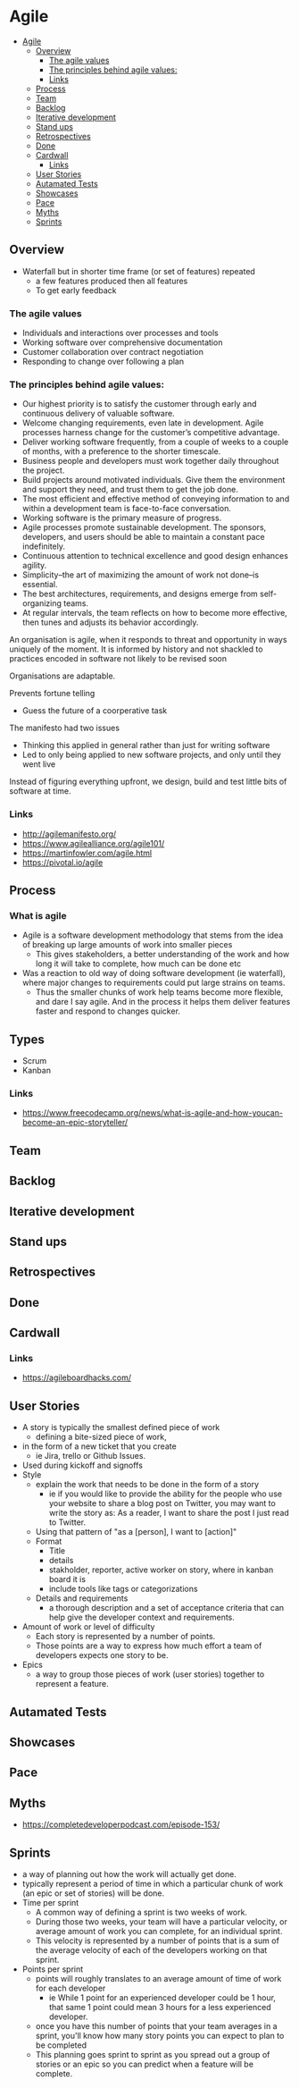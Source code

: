 # Agile

- [Agile](#agile)
	- [Overview](#overview)
		- [The agile values](#the-agile-values)
		- [The principles behind agile values:](#the-principles-behind-agile-values)
		- [Links](#links)
	- [Process](#process)
	- [Team](#team)
	- [Backlog](#backlog)
	- [Iterative development](#iterative-development)
	- [Stand ups](#stand-ups)
	- [Retrospectives](#retrospectives)
	- [Done](#done)
	- [Cardwall](#cardwall)
		- [Links](#links)
	- [User Stories](#user-stories)
	- [Autamated Tests](#autamated-tests)
	- [Showcases](#showcases)
	- [Pace](#pace)
	- [Myths](#myths)
	- [Sprints](#sprints)

## Overview

- Waterfall but in shorter time frame (or set of features) repeated
	- a few features produced then all features
	- To get early feedback

### The agile values

- Individuals and interactions over processes and tools
- Working software over comprehensive documentation
- Customer collaboration over contract negotiation
- Responding to change over following a plan

### The principles behind agile values:

- Our highest priority is to satisfy the customer through early and continuous delivery of valuable software.
- Welcome changing requirements, even late in development. Agile processes harness change for the customer’s competitive advantage.
- Deliver working software frequently, from a couple of weeks to a couple of months, with a preference to the shorter timescale.
- Business people and developers must work together daily throughout the project.
- Build projects around motivated individuals. Give them the environment and support they need, and trust them to get the job done.
- The most efficient and effective method of conveying information to and within a development team is face-to-face conversation.
- Working software is the primary measure of progress.
- Agile processes promote sustainable development. The sponsors, developers, and users should be able to maintain a constant pace indefinitely.
- Continuous attention to technical excellence and good design enhances agility.
- Simplicity–the art of maximizing the amount of work not done–is essential.
- The best architectures, requirements, and designs emerge from self-organizing teams.
- At regular intervals, the team reflects on how to become more effective, then tunes and adjusts its behavior accordingly.

An organisation is agile, when it responds to threat and opportunity in ways uniquely of the moment. It is informed by history and not shackled to practices encoded in software not likely to be revised soon

Organisations are adaptable.

Prevents fortune telling
- Guess the future of a coorperative task

The manifesto had two issues
- Thinking this applied in general rather than just for writing software
- Led to only being applied to new software projects, and only until they went live

Instead of figuring everything upfront, we design, build and test little bits of software at time.

### Links

- http://agilemanifesto.org/
- https://www.agilealliance.org/agile101/
- https://martinfowler.com/agile.html
- https://pivotal.io/agile

## Process

### What is agile

- Agile is a software development methodology that stems from the idea of breaking up large amounts of work into smaller pieces
	- This gives stakeholders, a better understanding of the work and how long it will take to complete, how much can be done etc
- Was a reaction to old way of doing software development (ie waterfall), where major changes to requirements could put large strains on teams.
	- Thus the smaller chunks of work help teams become more flexible, and dare I say agile. And in the process it helps them deliver features faster and respond to changes quicker.

## Types

- Scrum
- Kanban

### Links

- https://www.freecodecamp.org/news/what-is-agile-and-how-youcan-become-an-epic-storyteller/


## Team

## Backlog

## Iterative development

## Stand ups

## Retrospectives

## Done

## Cardwall

### Links

- https://agileboardhacks.com/

## User Stories

- A story is typically the smallest defined piece of work
	- defining a bite-sized piece of work,
-  in the form of a new ticket that you create
	- ie Jira, trello or Github Issues.
- Used during kickoff and signoffs
- Style
	- explain the work that needs to be done in the form of a story
		- ie if you would like to provide the ability for the people who use your website to share a blog post on Twitter, you may want to write the story as: As a reader, I want to share the post I just read to Twitter.
	- Using that pattern of "as a [person], I want to [action]"
	- Format
		- Title
		- details
		- stakholder, reporter, active worker on story, where in kanban board it is
		- include tools like tags or categorizations
	- Details and requirements
		- a thorough description and a set of acceptance criteria that can help give the developer context and requirements.
- Amount of work or level of difficulty
	- Each story is represented by a number of points.
	- Those points are a way to express how much effort a team of developers expects one story to be.
- Epics
	- a way to group those pieces of work (user stories) together to represent a feature.

## Autamated Tests

## Showcases

## Pace

## Myths

- https://completedeveloperpodcast.com/episode-153/

## Sprints

- a way of planning out how the work will actually get done.
- typically represent a period of time in which a particular chunk of work (an epic or set of stories) will be done.
- Time per sprint
	- A common way of defining a sprint is two weeks of work.
	- During those two weeks, your team will have a particular velocity, or average amount of work you can complete, for an individual sprint.
	- This velocity is represented by a number of points that is a sum of the average velocity of each of the developers working on that sprint.
- Points per sprint
	- points will roughly translates to an average amount of time of work for each developer
		- ie While 1 point for an experienced developer could be 1 hour, that same 1 point could mean 3 hours for a less experienced developer.
	-  once you have this number of points that your team averages in a sprint, you'll know how many story points you can expect to plan to be completed
	- This planning goes sprint to sprint as you spread out a group of stories or an epic so you can predict when a feature will be complete.
